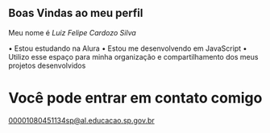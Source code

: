 ## Boas Vindas ao meu perfil ##

 Meu nome é *Luiz Felipe Cardozo Silva* 

• Estou estudando na Alura
• Estou me desenvolvendo em JavaScript 
• Utilizo esse espaço para minha organização e compartilhamento dos meus projetos desenvolvidos 

# Você pode entrar em contato comigo #
00001080451134sp@al.educacao.sp.gov.br

